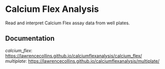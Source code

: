 # Calcium Flex Analysis #

Read and interpret Calcium Flex assay data from well plates. 

## Documentation ##
_calcium_flex_: https://lawrencecollins.github.io/calciumflexanalysis/calcium_flex/ <br>
_multiplate_: https://lawrencecollins.github.io/calciumflexanalysis/multiplate/
